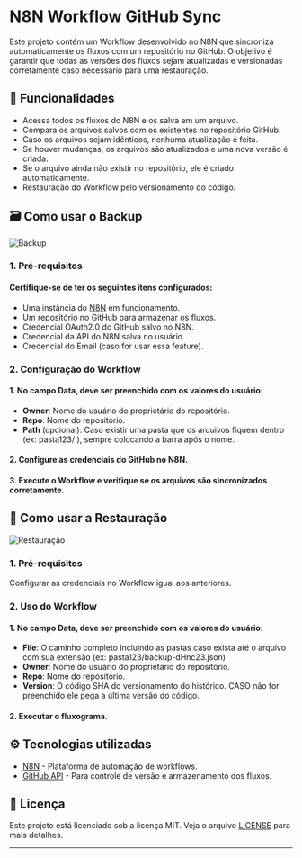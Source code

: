 # N8N Workflow GitHub Sync

Este projeto contém um Workflow desenvolvido no N8N que sincroniza automaticamente os fluxos com um repositório no GitHub. O objetivo é garantir que todas as versões dos fluxos sejam atualizadas e versionadas corretamente caso necessário para uma restauração.

## 📌 Funcionalidades

- Acessa todos os fluxos do N8N e os salva em um arquivo.
- Compara os arquivos salvos com os existentes no repositório GitHub.
- Caso os arquivos sejam idênticos, nenhuma atualização é feita.
- Se houver mudanças, os arquivos são atualizados e uma nova versão é criada.
- Se o arquivo ainda não existir no repositório, ele é criado automaticamente.
- Restauração do Workflow pelo versionamento do código.

## 🗃️ Como usar o Backup
![Backup](https://imgur.com/a/dc849LH.png)
### 1. Pré-requisitos

####  Certifique-se de ter os seguintes itens configurados:
- Uma instância do [N8N](https://n8n.io/) em funcionamento.
- Um repositório no GitHub para armazenar os fluxos.
- Credencial OAuth2.0 do GitHub salvo no N8N.
- Credencial da API do N8N salva no usuário.
- Credencial do Email (caso for usar essa feature).

### 2. Configuração do Workflow

####  1. No campo **Data**, deve ser preenchido com os valores do usuário:
- **Owner**: Nome do usuário do proprietário do repositório.
- **Repo**: Nome do repositório.
- **Path** (opcional): Caso existir uma pasta que os arquivos fiquem dentro (ex: pasta123/ ), sempre colocando a barra após o nome.
####  2. Configure as credenciais do GitHub no N8N.
####  3. Execute o Workflow e verifique se os arquivos são sincronizados corretamente.

## 🚀 Como usar a Restauração
![Restauração](https://imgur.com/6mj4ZQo.png)
### 1. Pré-requisitos

Configurar as credenciais no Workflow igual aos anteriores.

### 2. Uso do Workflow

#### 1. No campo **Data**, deve ser preenchido com os valores do usuário:
- **File**: O caminho completo incluindo as pastas caso exista até o arquivo com sua extensão (ex: pasta123/backup-dHnc23.json)
- **Owner**: Nome do usuário do proprietário do repositório.
- **Repo**: Nome do repositório.
- **Version**: O código SHA do versionamento do histórico. CASO não for preenchido ele pega a última versão do código.
####  2. Executar o fluxograma.

## ⚙️ Tecnologias utilizadas

- [N8N](https://n8n.io/) - Plataforma de automação de workflows.
- [GitHub API](https://docs.github.com/en/rest) - Para controle de versão e armazenamento dos fluxos.

## 📄 Licença

Este projeto está licenciado sob a licença MIT. Veja o arquivo [LICENSE](LICENSE) para mais detalhes.

---

